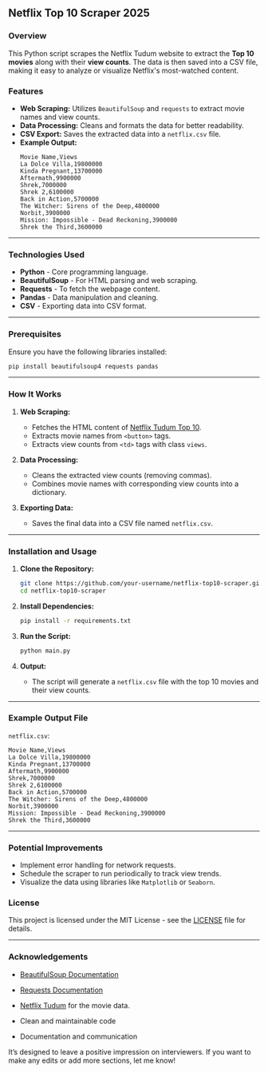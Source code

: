 ## Netflix Top 10 Scraper 2025

### Overview
This Python script scrapes the Netflix Tudum website to extract the **Top 10 movies** along with their **view counts**. The data is then saved into a CSV file, making it easy to analyze or visualize Netflix's most-watched content.

### Features
- **Web Scraping:** Utilizes `BeautifulSoup` and `requests` to extract movie names and view counts.
- **Data Processing:** Cleans and formats the data for better readability.
- **CSV Export:** Saves the extracted data into a `netflix.csv` file.
- **Example Output:**
    ```
    Movie Name,Views
    La Dolce Villa,19800000
    Kinda Pregnant,13700000
    Aftermath,9900000
    Shrek,7000000
    Shrek 2,6100000
    Back in Action,5700000
    The Witcher: Sirens of the Deep,4800000
    Norbit,3900000
    Mission: Impossible - Dead Reckoning,3900000
    Shrek the Third,3600000
    ```

---

### Technologies Used
- **Python** - Core programming language.
- **BeautifulSoup** - For HTML parsing and web scraping.
- **Requests** - To fetch the webpage content.
- **Pandas** - Data manipulation and cleaning.
- **CSV** - Exporting data into CSV format.

---

### Prerequisites
Ensure you have the following libraries installed:
```sh
pip install beautifulsoup4 requests pandas
```

---

### How It Works
1. **Web Scraping:** 
    - Fetches the HTML content of [Netflix Tudum Top 10](https://www.netflix.com/tudum/top10).
    - Extracts movie names from `<button>` tags.
    - Extracts view counts from `<td>` tags with class `views`.

2. **Data Processing:** 
    - Cleans the extracted view counts (removing commas).
    - Combines movie names with corresponding view counts into a dictionary.

3. **Exporting Data:**
    - Saves the final data into a CSV file named `netflix.csv`.

---

### Installation and Usage
1. **Clone the Repository:**
    ```sh
    git clone https://github.com/your-username/netflix-top10-scraper.git
    cd netflix-top10-scraper
    ```

2. **Install Dependencies:**
    ```sh
    pip install -r requirements.txt
    ```

3. **Run the Script:**
    ```sh
    python main.py
    ```

4. **Output:**
    - The script will generate a `netflix.csv` file with the top 10 movies and their view counts.

---

### Example Output File
`netflix.csv`:
```
Movie Name,Views
La Dolce Villa,19800000
Kinda Pregnant,13700000
Aftermath,9900000
Shrek,7000000
Shrek 2,6100000
Back in Action,5700000
The Witcher: Sirens of the Deep,4800000
Norbit,3900000
Mission: Impossible - Dead Reckoning,3900000
Shrek the Third,3600000
```

---

### Potential Improvements
- Implement error handling for network requests.
- Schedule the scraper to run periodically to track view trends.
- Visualize the data using libraries like `Matplotlib` or `Seaborn`.


### License
This project is licensed under the MIT License - see the [LICENSE](LICENSE) file for details.

---

### Acknowledgements
- [BeautifulSoup Documentation](https://www.crummy.com/software/BeautifulSoup/bs4/doc/)
- [Requests Documentation](https://docs.python-requests.org/en/latest/)
- [Netflix Tudum](https://www.netflix.com/tudum/top10) for the movie data.


- Clean and maintainable code
- Documentation and communication

It’s designed to leave a positive impression on interviewers. If you want to make any edits or add more sections, let me know!
